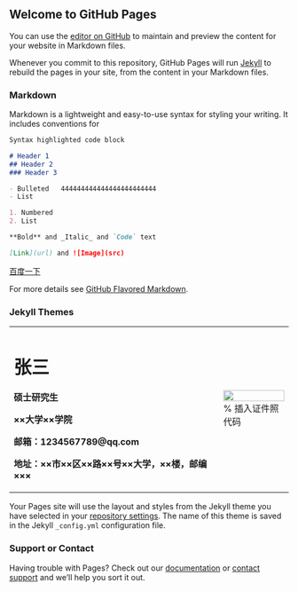 ## Welcome to GitHub Pages

You can use the [editor on GitHub](https://github.com/mengke1124/web/edit/gh-pages/index.md) to maintain and preview the content for your website in Markdown files.

Whenever you commit to this repository, GitHub Pages will run [Jekyll](https://jekyllrb.com/) to rebuild the pages in your site, from the content in your Markdown files.

### Markdown

Markdown is a lightweight and easy-to-use syntax for styling your writing. It includes conventions for

```markdown
Syntax highlighted code block

# Header 1
## Header 2
### Header 3

- Bulleted   444444444444444444444444
- List

1. Numbered
2. List

**Bold** and _Italic_ and `Code` text

[Link](url) and ![Image](src)
```

<a href="https://www.baidu.com/">百度一下</a>

For more details see [GitHub Flavored Markdown](https://guides.github.com/features/mastering-markdown/).

### Jekyll Themes

<table border="0">
  <tr>
    <td width="75%">
      <h1>张三</h1>
      <p><b>硕士研究生</b></p>
      <p><b>××大学××学院</b></p>
      <p><b>邮箱：1234567789@qq.com</b></p>
      <p><b>地址：××市××区××路××号××大学，××楼，邮编×××</b></p>
    </td>
    <td width="25%">
      <img src="/web/260X260logo_bj.png?raw=true" width="100%">      % 插入证件照代码
    </td>
  </tr>
</table>

Your Pages site will use the layout and styles from the Jekyll theme you have selected in your [repository settings](https://github.com/mengke1124/web/settings/pages). The name of this theme is saved in the Jekyll `_config.yml` configuration file.

### Support or Contact

Having trouble with Pages? Check out our [documentation](https://docs.github.com/categories/github-pages-basics/) or [contact support](https://support.github.com/contact) and we’ll help you sort it out.

